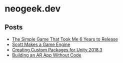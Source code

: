 # neogeek.dev

## Posts

- [The Simple Game That Took Me 6 Years to Release](posts/the-simple-game-that-took-me-6-years-to-release.md)
- [Scott Makes a Game Engine](posts/scott-makes-a-game-engine.md)
- [Creating Custom Packages for Unity 2018.3](posts/creating-custom-packages-for-unity-2018.3.md)
- [Building an AR App Without Code](posts//building-an-ar-app-without-code.md)
